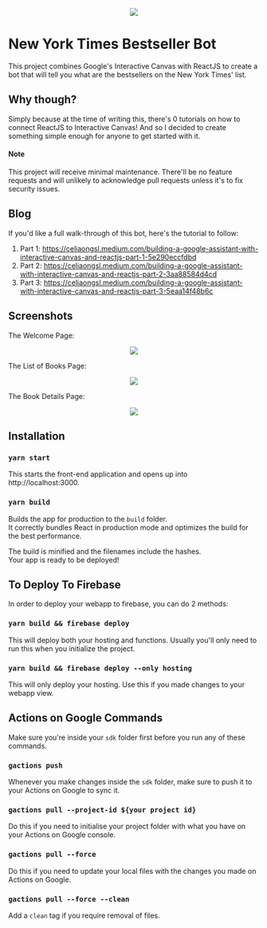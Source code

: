 <p align="center">
  <img src="/../version3/readme_assets/github_nytlogo.png?raw=true" />
</p>

# New York Times Bestseller Bot

This project combines Google's Interactive Canvas with ReactJS to create a bot that will tell you what are the bestsellers on the New York Times' list.

## Why though?

Simply because at the time of writing this, there's 0 tutorials on how to connect ReactJS to Interactive Canvas! And so I decided to create something simple enough for anyone to get started with it.

#### Note

This project will receive minimal maintenance. There'll be no feature requests and will unlikely to acknowledge pull requests unless it's to fix security  issues.

## Blog

If you'd like a full walk-through of this bot, here's the tutorial to follow:

1. Part 1: https://celiaongsl.medium.com/building-a-google-assistant-with-interactive-canvas-and-reactjs-part-1-5e290eccfdbd
2. Part 2: https://celiaongsl.medium.com/building-a-google-assistant-with-interactive-canvas-and-reactjs-part-2-3aa88584d4cd
3. Part 3: https://celiaongsl.medium.com/building-a-google-assistant-with-interactive-canvas-and-reactjs-part-3-5eaa14f48b6c

## Screenshots

The Welcome Page:
<p align="center">
  <img src="/../version3/readme_assets/welcomepage.png?raw=true" />
</p>

The List of Books Page:
<p align="center">
  <img src="/../version3/readme_assets/categorylistpage.png?raw=true" />
</p>

The Book Details Page:
<p align="center">
  <img src="/../version3/readme_assets/bookdetailspage.png?raw=true" />
</p>

## Installation

### `yarn start`

This starts the front-end application and opens up into http://localhost:3000.

### `yarn build`

Builds the app for production to the `build` folder.\
It correctly bundles React in production mode and optimizes the build for the best performance.

The build is minified and the filenames include the hashes.\
Your app is ready to be deployed!

## To Deploy To Firebase

In order to deploy your webapp to firebase, you can do 2 methods:

### `yarn build && firebase deploy`

This will deploy both your hosting and functions. Usually you'll only need to run this when you initialize the project.

### `yarn build && firebase deploy --only hosting`

This will only deploy your hosting. Use this if you made changes to your webapp view.

## Actions on Google Commands

Make sure you're inside your `sdk` folder first before you run any of these commands.

### `gactions push`

Whenever you make changes inside the `sdk` folder, make sure to push it to your Actions on Google to sync it.

### `gactions pull --project-id ${your project id}`

Do this if you need to initialise your project folder with what you have on your Actions on Google console.

### `gactions pull --force`

Do this if you need to update your local files with the changes you made on Actions on Google.

### `gactions pull --force --clean`

Add a `clean` tag if you require removal of files.

